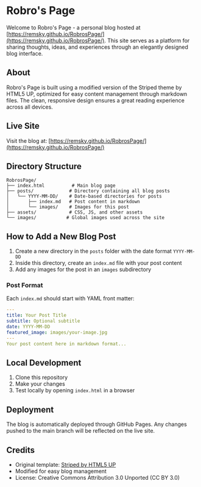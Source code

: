 # Robro's Page

Welcome to Robro's Page - a personal blog hosted at
[https://remsky.github.io/RobrosPage/](https://remsky.github.io/RobrosPage/). This site
serves as a platform for sharing thoughts, ideas, and experiences through an elegantly
designed blog interface.

## About

Robro's Page is built using a modified version of the Striped theme by HTML5 UP,
optimized for easy content management through markdown files. The clean, responsive
design ensures a great reading experience across all devices.

## Live Site

Visit the blog at:
[https://remsky.github.io/RobrosPage/](https://remsky.github.io/RobrosPage/)

## Directory Structure

```
RobrosPage/
├── index.html          # Main blog page
├── posts/             # Directory containing all blog posts
│   └── YYYY-MM-DD/    # Date-based directories for posts
│       ├── index.md   # Post content in markdown
│       └── images/    # Images for this post
├── assets/            # CSS, JS, and other assets
└── images/           # Global images used across the site
```

## How to Add a New Blog Post

1. Create a new directory in the `posts` folder with the date format `YYYY-MM-DD`
2. Inside this directory, create an `index.md` file with your post content
3. Add any images for the post in an `images` subdirectory

### Post Format

Each `index.md` should start with YAML front matter:

```yaml
---
title: Your Post Title
subtitle: Optional subtitle
date: YYYY-MM-DD
featured_image: images/your-image.jpg
---
Your post content here in markdown format...
```

## Local Development

1. Clone this repository
2. Make your changes
3. Test locally by opening `index.html` in a browser

## Deployment

The blog is automatically deployed through GitHub Pages. Any changes pushed to the main
branch will be reflected on the live site.

## Credits

- Original template: [Striped by HTML5 UP](https://html5up.net/striped)
- Modified for easy blog management
- License: Creative Commons Attribution 3.0 Unported (CC BY 3.0)
